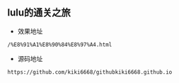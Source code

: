 ## lulu的通关之旅
- 效果地址
```https://kiki6668.github.io/githubkiki6668.github.io/task3
/%E8%91%A1%E8%90%84%E8%97%A4.html
```
- 源码地址
```
https://github.com/kiki6668/githubkiki6668.github.io
```
